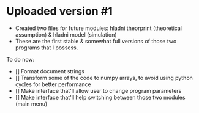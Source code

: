 # Uploaded version #1
- Created two files for future modules: hladni theorprint (theoretical assumption) & hladni model (simulation)
- These are the first stable & somewhat full versions of those two programs that I possess.

To do now:
- [] Format document strings
- [] Transform some of the code to numpy arrays, to avoid using python cycles for better performance
- [] Make interface that'll allow user to change program parameters
- [] Make interface that'll help switching between those two modules (main menu)
